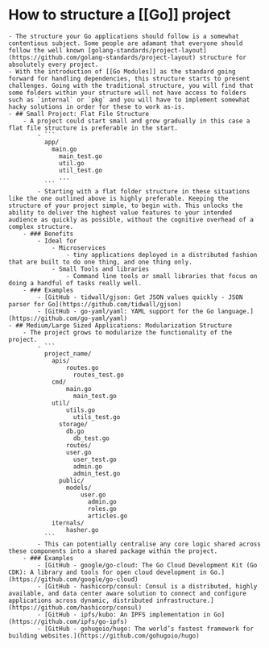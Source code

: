 # How to structure a [[Go]] project
	- The structure your Go applications should follow is a somewhat contentious subject. Some people are adamant that everyone should follow the well known [golang-standards/project-layout](https://github.com/golang-standards/project-layout) structure for absolutely every project.
	- With the introduction of [[Go Modules]] as the standard going forward for handling dependencies, this structure starts to present challenges. Going with the traditional structure, you will find that some folders within your structure will not have access to folders such as `internal` or `pkg` and you will have to implement somewhat hacky solutions in order for these to work as-is.
	- ## Small Project: Flat File Structure
		- A project could start small and grow gradually in this case a flat file structure is preferable in the start.
			- ```
			  app/
			  	main.go
			      main_test.go
			      util.go
			      util_test.go
			      ...
			  ```
			- Starting with a flat folder structure in these situations like the one outlined above is highly preferable. Keeping the structure of your project simple, to begin with. This unlocks the ability to deliver the highest value features to your intended audience as quickly as possible, without the cognitive overhead of a complex structure.
		- ### Benefits
			- Ideal for
				- Microservices
					- tiny applications deployed in a distributed fashion that are built to do one thing, and one thing only.
				- Small Tools and libraries
					- Command line tools or small libraries that focus on doing a handful of tasks really well.
		- ### Examples
			- [GitHub - tidwall/gjson: Get JSON values quickly - JSON parser for Go](https://github.com/tidwall/gjson)
			- [GitHub - go-yaml/yaml: YAML support for the Go language.](https://github.com/go-yaml/yaml)
	- ## Medium/Large Sized Applications: Modularization Structure
		- The project grows to modularize the functionality of the project.
			- ```
			  project_name/
			  	apis/
			      	routes.go
			          routes_test.go
			  	cmd/
			      	main.go
			          main_test.go
			  	util/
			      	utils.go
			          utils_test.go
			      storage/
			      	db.go
			          db_test.go
			    	routes/
			      	user.go
			          user_test.go
			          admin.go
			          admin_test.go
			      public/
			      	models/
			          	user.go
			              admin.go
			              roles.go
			              articles.go
			  	iternals/
			      	hasher.go
			  ```
			- This can potentially centralise any core logic shared across these components into a shared package within the project.
		- ### Examples
			- [GitHub - google/go-cloud: The Go Cloud Development Kit (Go CDK): A library and tools for open cloud development in Go.](https://github.com/google/go-cloud)
			- [GitHub - hashicorp/consul: Consul is a distributed, highly available, and data center aware solution to connect and configure applications across dynamic, distributed infrastructure.](https://github.com/hashicorp/consul)
			- [GitHub - ipfs/kubo: An IPFS implementation in Go](https://github.com/ipfs/go-ipfs)
			- [GitHub - gohugoio/hugo: The world’s fastest framework for building websites.](https://github.com/gohugoio/hugo)